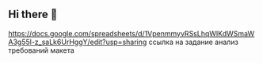 ## Hi there 👋

https://docs.google.com/spreadsheets/d/1VpenmmyvRSsLhqWIKdWSmaWA3g55l-z_saLk6UrHggY/edit?usp=sharing ссылка на задание анализ требований макета






